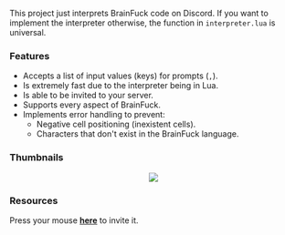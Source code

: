 This project just interprets BrainFuck code on Discord. If you want to implement the interpreter otherwise, the function in `interpreter.lua` is universal.

### Features
* Accepts a list of input values (keys) for prompts (`,`).
* Is extremely fast due to the interpreter being in Lua.
* Is able to be invited to your server.
* Supports every aspect of BrainFuck.
* Implements error handling to prevent:
  + Negative cell positioning (inexistent cells).
  + Characters that don't exist in the BrainFuck language.

### Thumbnails
<p align="center">
	<img src="https://user-images.githubusercontent.com/76060406/156677611-d4d3b772-9f85-47c6-9b3a-dc49e02859cc.png">
</p>

### Resources
Press your mouse [**here**](https://discord.com/api/oauth2/authorize?client_id=948707417905049600&permissions=139586817088&scope=bot%20applications.commands) to invite it.
